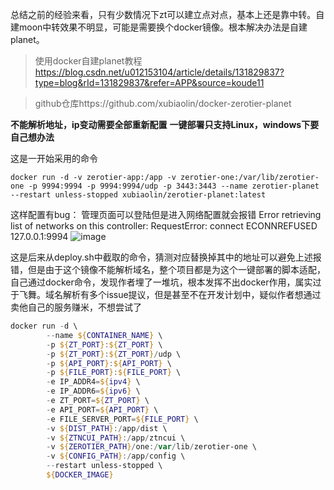 总结之前的经验来看，只有少数情况下zt可以建立点对点，基本上还是靠中转。自建moon中转效果不明显，可能是需要换个docker镜像。根本解决办法是自建planet。

> 使用docker自建planet教程
> https://blog.csdn.net/u012153104/article/details/131829837?type=blog&rId=131829837&refer=APP&source=koude11

> github仓库https://github.com/xubiaolin/docker-zerotier-planet

**不能解析地址，ip变动需要全部重新配置**
**一键部署只支持Linux，windows下要自己想办法**

这是一开始采用的命令
```powershel
docker run -d -v zerotier-app:/app -v zerotier-one:/var/lib/zerotier-one -p 9994:9994 -p 9994:9994/udp -p 3443:3443 --name zerotier-planet --restart unless-stopped xubiaolin/zerotier-planet:latest
```

这样配置有bug：
管理页面可以登陆但是进入网络配置就会报错
Error retrieving list of networks on this controller: RequestError: connect ECONNREFUSED 127.0.0.1:9994
![image](https://github.com/user-attachments/assets/59d6c47f-0915-4f4b-b1ec-e2458cd9bfc1)

这是后来从deploy.sh中截取的命令，猜测对应替换掉其中的地址可以避免上述报错，但是由于这个镜像不能解析域名，整个项目都是为这个一键部署的脚本适配，自己通过docker命令，发现作者埋了一堆坑，根本发挥不出docker作用，属实过于飞舞。域名解析有多个issue提议，但是甚至不在开发计划中，疑似作者想通过卖他自己的服务赚米，不想尝试了

```powershell
docker run -d \
        --name ${CONTAINER_NAME} \
        -p ${ZT_PORT}:${ZT_PORT} \
        -p ${ZT_PORT}:${ZT_PORT}/udp \
        -p ${API_PORT}:${API_PORT} \
        -p ${FILE_PORT}:${FILE_PORT} \
        -e IP_ADDR4=${ipv4} \
        -e IP_ADDR6=${ipv6} \
        -e ZT_PORT=${ZT_PORT} \
        -e API_PORT=${API_PORT} \
        -e FILE_SERVER_PORT=${FILE_PORT} \
        -v ${DIST_PATH}:/app/dist \
        -v ${ZTNCUI_PATH}:/app/ztncui \
        -v ${ZEROTIER_PATH}/one:/var/lib/zerotier-one \
        -v ${CONFIG_PATH}:/app/config \
        --restart unless-stopped \
        ${DOCKER_IMAGE}
```